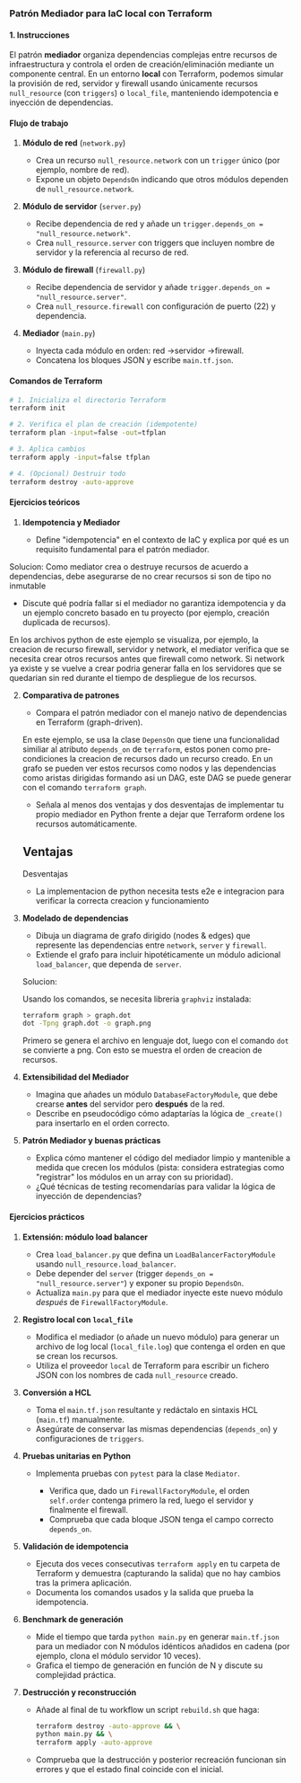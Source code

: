 ### Patrón Mediador para IaC local con Terraform

#### 1. Instrucciones

El patrón **mediador** organiza dependencias complejas entre recursos de infraestructura y controla el orden de creación/eliminación mediante un componente central. En un entorno **local** con Terraform, podemos simular la provisión de red, servidor y firewall usando únicamente recursos `null_resource` (con `triggers`) o `local_file`, manteniendo 
idempotencia e inyección de dependencias.

#### Flujo de trabajo

1. **Módulo de red** (`network.py`)

   * Crea un recurso `null_resource.network` con un `trigger` único (por ejemplo, nombre de red).
   * Expone un objeto `DependsOn` indicando que otros módulos dependen de `null_resource.network`.
2. **Módulo de servidor** (`server.py`)

   * Recibe dependencia de red y añade un `trigger.depends_on = "null_resource.network"`.
   * Crea `null_resource.server` con triggers que incluyen nombre de servidor y la referencia al recurso de red.
3. **Módulo de firewall** (`firewall.py`)

   * Recibe dependencia de servidor y añade `trigger.depends_on = "null_resource.server"`.
   * Crea `null_resource.firewall` con configuración de puerto (22) y dependencia.
4. **Mediador** (`main.py`)

   * Inyecta cada módulo en orden: red ->servidor ->firewall.
   * Concatena los bloques JSON y escribe `main.tf.json`.

#### Comandos de Terraform

```bash
# 1. Inicializa el directorio Terraform
terraform init

# 2. Verifica el plan de creación (idempotente)
terraform plan -input=false -out=tfplan

# 3. Aplica cambios
terraform apply -input=false tfplan

# 4. (Opcional) Destruir todo
terraform destroy -auto-approve
```

#### Ejercicios teóricos

1. **Idempotencia y Mediador**

   * Define "idempotencia" en el contexto de IaC y explica por qué es un requisito fundamental para el patrón mediador.

Solucion: Como mediator crea o destruye recursos de acuerdo a dependencias, debe asegurarse de no crear recursos si son de tipo no inmutable

   * Discute qué podría fallar si el mediador no garantiza idempotencia y da un ejemplo concreto basado en tu proyecto (por ejemplo, creación duplicada de recursos).

   En los archivos python de este ejemplo se visualiza, por ejemplo, la creacion de recurso firewall, servidor y network, el mediator verifica que se necesita crear otros recursos antes que firewall como network. Si network ya existe y se vuelve a crear podria generar falla en los servidores que se quedarian sin red durante el tiempo de despliegue de los recursos. 

2. **Comparativa de patrones**

   * Compara el patrón mediador con el manejo nativo de dependencias en Terraform (graph-driven).

   En este ejemplo, se usa la clase `DepensOn` que tiene una funcionalidad similiar al atributo `depends_on` de `terraform`, estos ponen como pre-condiciones la creacion de recursos dado un recurso creado. En un grafo se pueden ver estos recursos como nodos y las dependencias como aristas dirigidas formando asi un DAG, este DAG se puede generar con el comando `terraform graph`.

   * Señala al menos dos ventajas y dos desventajas de implementar tu propio mediador en Python frente a dejar que Terraform ordene los recursos automáticamente.

   Ventajas
   - 

   Desventajas
   - La implementacion de python necesita tests e2e e integracion para verificar la correcta creacion y funcionamiento

3. **Modelado de dependencias**

   * Dibuja un diagrama de grafo dirigido (nodes & edges) que represente las dependencias entre `network`, `server` y `firewall`.
   * Extiende el grafo para incluir hipotéticamente un módulo adicional `load_balancer`, que dependa de `server`.

   Solucion:

   Usando los comandos, se necesita libreria `graphviz`
   instalada:
   
   ```sh
   terraform graph > graph.dot
   dot -Tpng graph.dot -o graph.png
   ```
   Primero se genera el archivo en lenguaje dot, luego con el comando `dot` se convierte a png. Con esto se muestra el orden de creacion de recursos.


4. **Extensibilidad del Mediador**

   * Imagina que añades un módulo `DatabaseFactoryModule`, que debe crearse **antes** del servidor pero **después** de la red.
   * Describe en pseudocódigo cómo adaptarías la lógica de `_create()` para insertarlo en el orden correcto.

5. **Patrón Mediador y buenas prácticas**

   * Explica cómo mantener el código del mediador limpio y mantenible a medida que crecen los módulos (pista: considera estrategias como "registrar" los módulos en un array con su prioridad).
   * ¿Qué técnicas de testing recomendarías para validar la lógica de inyección de dependencias?


#### Ejercicios prácticos

1. **Extensión: módulo load balancer**

   * Crea `load_balancer.py` que defina un `LoadBalancerFactoryModule` usando `null_resource.load_balancer`.
   * Debe depender del `server` (trigger `depends_on = "null_resource.server"`) y exponer su propio `DependsOn`.
   * Actualiza `main.py` para que el mediador inyecte este nuevo módulo *después* de `FirewallFactoryModule`.

2. **Registro local con `local_file`**

   * Modifica el mediador (o añade un nuevo módulo) para generar un archivo de log local (`local_file.log`) que contenga el orden en que se crean los recursos.
   * Utiliza el proveedor `local` de Terraform para escribir un fichero JSON con los nombres de cada `null_resource` creado.

3. **Conversión a HCL**

   * Toma el `main.tf.json` resultante y redáctalo en sintaxis HCL (`main.tf`) manualmente.
   * Asegúrate de conservar las mismas dependencias (`depends_on`) y configuraciones de `triggers`.

4. **Pruebas unitarias en Python**

   * Implementa pruebas con `pytest` para la clase `Mediator`.

     * Verifica que, dado un `FirewallFactoryModule`, el orden `self.order` contenga primero la red, luego el servidor y finalmente el firewall.
     * Comprueba que cada bloque JSON tenga el campo correcto `depends_on`.

5. **Validación de idempotencia**

   * Ejecuta dos veces consecutivas `terraform apply` en tu carpeta de Terraform y demuestra (capturando la salida) que no hay cambios tras la primera aplicación.
   * Documenta los comandos usados y la salida que prueba la idempotencia.

6. **Benchmark de generación**

   * Mide el tiempo que tarda `python main.py` en generar `main.tf.json` para un mediador con N módulos idénticos añadidos en cadena (por ejemplo, clona el módulo servidor 10 veces).
   * Grafica el tiempo de generación en función de N y discute su complejidad práctica.

7. **Destrucción y reconstrucción**

   * Añade al final de tu workflow un script `rebuild.sh` que haga:

     ```bash
     terraform destroy -auto-approve && \
     python main.py && \
     terraform apply -auto-approve
     ```
   * Comprueba que la destrucción y posterior recreación funcionan sin errores y que el estado final coincide con el inicial.

